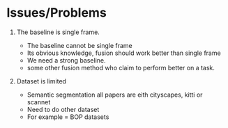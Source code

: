 # Issues/Problems


1. The baseline is single frame.
    - The baseline cannot be single frame
    - Its obvious knowledge, fusion should work better than single frame
    - We need a strong baseline.
    - some other fusion method who claim to perform better on a task.

2. Dataset is limited 
    - Semantic segmentation all papers are eith cityscapes, kitti or scannet
    - Need to do other dataset
    - For example = BOP datasets

